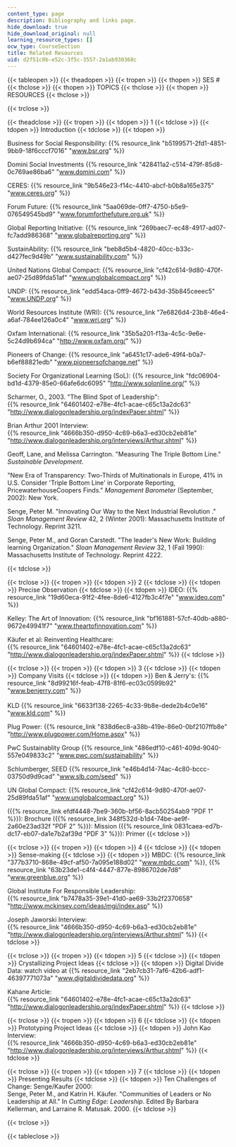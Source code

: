 ```yaml
---
content_type: page
description: Bibliography and links page.
hide_download: true
hide_download_original: null
learning_resource_types: []
ocw_type: CourseSection
title: Related Resources
uid: d2f51c0b-e52c-3f5c-3557-2a1ab930368c
---
```


{{< tableopen >}}
{{< theadopen >}}
{{< tropen >}}
{{< thopen >}}
SES #
{{< thclose >}}
{{< thopen >}}
TOPICS
{{< thclose >}}
{{< thopen >}}
RESOURCES
{{< thclose >}}

{{< trclose >}}

{{< theadclose >}}
{{< tropen >}}
{{< tdopen >}}
1
{{< tdclose >}}
{{< tdopen >}}
Introduction
{{< tdclose >}}
{{< tdopen >}}


Business for Social Responsibility: {{% resource_link "b5199571-2fd1-4851-9bb9-18f6cccf7016" "www.bsr.org" %}}  
  
Domini Social Investments {{% resource_link "428411a2-c514-479f-85d8-0c769ae86ba6" "www.domini.com" %}}  
  
CERES: {{% resource_link "9b546e23-f14c-4410-abcf-b0b8a165e375" "www.ceres.org" %}}  
  
Forum Future: {{% resource_link "5aa069de-0ff7-4750-b5e9-076549545bd9" "www.forumforthefuture.org.uk" %}}  
  
Global Reporting Initiative: {{% resource_link "269baec7-ec48-4917-ad07-fc7add986368" "www.globalreporting.org" %}}  
  
SustainAbility: {{% resource_link "beb8d5b4-4820-40cc-b33c-d427fec9d49b" "www.sustainability.com" %}}  
  
United Nations Global Compact: {{% resource_link "cf42c614-9d80-470f-ae07-25d89fda51af" "www.unglobalcompact.org" %}}  
  
UNDP: {{% resource_link "edd54aca-0ff9-4672-b43d-35b845ceeec5" "www.UNDP.org" %}}  
  
World Resources Institute (WRI): {{% resource_link "7e6826d4-23b8-46e4-a6af-784ee126a0c4" "www.wri.org" %}}  
  
Oxfam International: {{% resource_link "35b5a201-f13a-4c5c-9e6e-5c24d9b694ca" "http://www.oxfam.org/" %}}  
  
Pioneers of Change: {{% resource_link "a6451c17-ade6-49f4-b0a7-b6ef88821edb" "www.pioneersofchange.net" %}}  
  
Society For Organizational Learning (SoL): {{% resource_link "fdc06904-bd1d-4379-85e0-66afe6dc6095" "http://www.solonline.org/" %}}  
  
Scharmer, O., 2003. "The Blind Spot of Leadership":  
{{% resource_link "64601402-e78e-4fc1-acae-c65c13a2dc63" "http://www.dialogonleadership.org/indexPaper.shtml" %}}  
  
Brian Arthur 2001 Interview:  
{{% resource_link "4666b350-d950-4c69-b6a3-ed30cb2eb81e" "http://www.dialogonleadership.org/interviews/Arthur.shtml" %}}  
  
Geoff, Lane, and Melissa Carrington. "Measuring The Triple Bottom Line." _Sustainable Development._  
  
"New Era of Transparency: Two-Thirds of Multinationals in Europe, 41% in U.S. Consider 'Triple Bottom Line' in Corporate Reporting, PricewaterhouseCoopers Finds." _Management Barometer_ (September, 2002): New York.  
  
Senge, Peter M. "Innovating Our Way to the Next Industrial Revolution ." _Sloan Management Review_ 42, 2 (Winter 2001): Massachusetts Institute of Technology. Reprint 3211.

Senge, Peter M., and Goran Carstedt. "The leader's New Work: Building learning Organization." _Sloan Management Review_ 32, 1 (Fall 1990): Massachusetts Institute of Technology. Reprint 4222.


{{< tdclose >}}

{{< trclose >}}
{{< tropen >}}
{{< tdopen >}}
2
{{< tdclose >}}
{{< tdopen >}}
Precise Observation
{{< tdclose >}}
{{< tdopen >}}
IDEO: {{% resource_link "19d60eca-91f2-4fee-8de6-4127fb3c4f7e" "www.ideo.com" %}}  
  
Kelley: The Art of Innovation: {{% resource_link "bf161881-57cf-40db-a880-9672e49941f7" "www.theartofinnovation.com" %}}  
  
Käufer et al: Reinventing Healthcare:  
{{% resource_link "64601402-e78e-4fc1-acae-c65c13a2dc63" "http://www.dialogonleadership.org/indexPaper.shtml" %}}
{{< tdclose >}}

{{< trclose >}}
{{< tropen >}}
{{< tdopen >}}
3
{{< tdclose >}}
{{< tdopen >}}
Company Visits
{{< tdclose >}}
{{< tdopen >}}
Ben & Jerry's: {{% resource_link "8d99216f-feab-47f8-81f6-ec03c0599b92" "www.benjerry.com" %}}  
   
KLD {{% resource_link "6633f138-2265-4c33-9b8e-dede2b4c0e16" "www.kld.com" %}}  
  
Plug Power: {{% resource_link "838d6ec8-a38b-419e-86e0-0bf2107ffb8e" "http://www.plugpower.com/Home.aspx" %}}  
  
PwC Sustainablity Group {{% resource_link "486edf10-c461-409d-9040-557e049833c2" "www.pwc.com/sustainability" %}}  
  
Schlumberger, SEED {{% resource_link "e46b4d14-74ac-4c80-bccc-03750d9d9cad" "www.slb.com/seed" %}}  
  
UN Global Compact: {{% resource_link "cf42c614-9d80-470f-ae07-25d89fda51af" "www.unglobalcompact.org" %}}  
  
({{% resource_link efdf4448-7be9-360b-bf56-8acb50254ab9 "PDF 1" %}}): Brochure ({{% resource_link 348f532d-b1d4-74be-ae9f-2a60e23ad32f "PDF 2" %}}): Mission ({{% resource_link 0831caea-ed7b-dc17-eb07-da1e7b2af39d "PDF 3" %}}): Primer
{{< tdclose >}}

{{< trclose >}}
{{< tropen >}}
{{< tdopen >}}
4
{{< tdclose >}}
{{< tdopen >}}
Sense-making
{{< tdclose >}}
{{< tdopen >}}
MBDC: {{% resource_link "377b3710-868e-49cf-af50-7a095e188d02" "www.mbdc.com" %}}, {{% resource_link "63b23de1-c4f4-4447-877e-8986702de7d8" "www.greenblue.org" %}}  
  
Global Institute For Responsible Leadership:  
{{% resource_link "b7478a35-39e1-41d0-ae69-33b2f2370658" "http://www.mckinsey.com/ideas/mgi/index.asp" %}}  
  
Joseph Jaworski Interview:  
{{% resource_link "4666b350-d950-4c69-b6a3-ed30cb2eb81e" "http://www.dialogonleadership.org/interviews/Arthur.shtml" %}}
{{< tdclose >}}

{{< trclose >}}
{{< tropen >}}
{{< tdopen >}}
5
{{< tdclose >}}
{{< tdopen >}}
Crystallizing Project Ideas
{{< tdclose >}}
{{< tdopen >}}
Digital Divide Data: watch video at {{% resource_link "2eb7cb31-7af6-42b6-adf1-46397771073a" "www.digitaldividedata.org" %}}  
  
Kahane Article:  
{{% resource_link "64601402-e78e-4fc1-acae-c65c13a2dc63" "http://www.dialogonleadership.org/indexPaper.shtml" %}}
{{< tdclose >}}

{{< trclose >}}
{{< tropen >}}
{{< tdopen >}}
6
{{< tdclose >}}
{{< tdopen >}}
Prototyping Project Ideas
{{< tdclose >}}
{{< tdopen >}}
John Kao Interview:  
{{% resource_link "4666b350-d950-4c69-b6a3-ed30cb2eb81e" "http://www.dialogonleadership.org/interviews/Arthur.shtml" %}}
{{< tdclose >}}

{{< trclose >}}
{{< tropen >}}
{{< tdopen >}}
7
{{< tdclose >}}
{{< tdopen >}}
Presenting Results
{{< tdclose >}}
{{< tdopen >}}
Ten Challenges of Change: Senge/Kaufer 2000:  
Senge, Peter M., and Katrin H. Käufer. "Communities of Leaders or No Leadership at All." In _Cutting Edge: Leadership_. Edited By Barbara Kellerman, and Larraine R. Matusak. 2000.
{{< tdclose >}}

{{< trclose >}}

{{< tableclose >}}